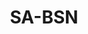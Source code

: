 ---
layout: post
title:  "SA-BSN"
link: https://github.com/lesunb/bsn
image: https://htmlcolorcodes.com/assets/images/colors/gray-color-solid-background-1920x1080.png
---
